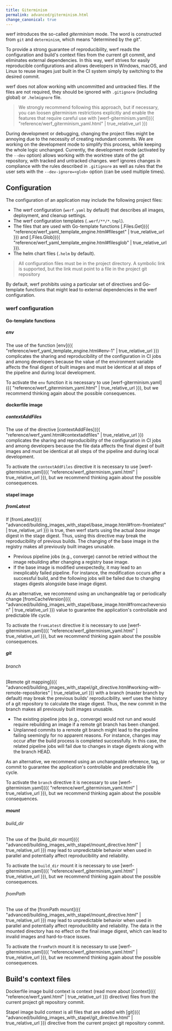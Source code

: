 ```yaml
---
title: Giterminism
permalink: advanced/giterminism.html
change_canonical: true
---
```


werf introduces the so-called _giterminism_ mode. The word is constructed from `git` and `determinism`, which means "determined by the git".

To provide a strong guarantee of reproducibility, werf reads the configuration and build's context files from the current git commit, and eliminates external dependencies. In this way, werf strives for easily reproducible configurations and allows developers in Windows, macOS, and Linux to reuse images just built in the CI system simply by switching to the desired commit.

werf does not allow working with uncommitted and untracked files. If the files are not required, they should be ignored with `.gitignore` (including global) or `.helmignore` file.

> We strongly recommend following this approach, but if necessary, you can loosen giterminism restrictions explicitly and enable the features that require careful use with [werf-giterminism.yaml]({{ "reference/werf_giterminism_yaml.html" | true_relative_url }})

During development or debugging, changing the project files might be annoying due to the necessity of creating redundant commits. We are working on the development mode to simplify this process, while keeping the whole logic unchanged. 
Currently, the development mode (activated by the `--dev` option) allows working with the worktree state of the git repository, with tracked and untracked changes. werf ignores changes in compliance with the rules described in `.gitignore` as well as rules that the user sets with the `--dev-ignore=<glob>` option (can be used multiple times).

## Configuration

The configuration of an application may include the following project files:

- The werf configuration (`werf.yaml` by default) that describes all images, deployment, and cleanup settings.
- The werf configuration templates (`.werf/**/*.tmpl`).
- The files that are used with Go-template functions [.Files.Get]({{ "reference/werf_yaml_template_engine.html#filesget" | true_relative_url }}) and [.Files.Glob]({{ "reference/werf_yaml_template_engine.html#filesglob" | true_relative_url }}).
- The helm chart files (`.helm` by default).

> All configuration files must be in the project directory. A symbolic link is supported, but the link must point to a file in the project git repository

By default, werf prohibits using a particular set of directives and Go-template functions that might lead to external dependencies in the werf configuration.

### werf configuration

#### Go-template functions

##### env 

The use of the function [env]({{ "reference/werf_yaml_template_engine.html#env-1" | true_relative_url }}) complicates the sharing and reproducibility of the configuration in CI jobs and among developers because the value of the environment variable affects the final digest of built images and must be identical at all steps of the pipeline and during local development.

To activate the `env` function it is necessary to use [werf-giterminism.yaml]({{ "reference/werf_giterminism_yaml.html" | true_relative_url }}), but we recommend thinking again about the possible consequences.

#### dockerfile image

##### contextAddFiles

The use of the directive [contextAddFiles]({{ "reference/werf_yaml.html#contextaddfiles" | true_relative_url }}) complicates the sharing and reproducibility of the configuration in CI jobs and among developers because the file data affects the final digest of built images and must be identical at all steps of the pipeline and during local development.

To activate the `contextAddFiles` directive it is necessary to use [werf-giterminism.yaml]({{ "reference/werf_giterminism_yaml.html" | true_relative_url }}), but we recommend thinking again about the possible consequences.

#### stapel image

##### fromLatest

If [fromLatest]({{ "advanced/building_images_with_stapel/base_image.html#from-fromlatest" | true_relative_url }}) is true, then werf starts using the actual _base image_ digest in the stage digest. Thus, using this directive may break the reproducibility of previous builds. The changing of the base image in the registry makes all previously built images unusable.

 * Previous pipeline jobs (e.g., converge) cannot be retried without the image rebuilding after changing a registry base image.
 * If the base image is modified unexpectedly, it may lead to an inexplicably failed pipeline. For instance, the modification occurs after a successful build, and the following jobs will be failed due to changing stages digests alongside base image digest.

As an alternative, we recommend using an unchangeable tag or periodically change [fromCacheVersion]({{ "advanced/building_images_with_stapel/base_image.html#fromcacheversion" | true_relative_url }}) value to guarantee the application's controllable and predictable life cycle.

To activate the `fromLatest` directive it is necessary to use [werf-giterminism.yaml]({{ "reference/werf_giterminism_yaml.html" | true_relative_url }}), but we recommend thinking again about the possible consequences.

##### git

###### branch

[Remote git mapping]({{ "advanced/building_images_with_stapel/git_directive.html#working-with-remote-repositories" | true_relative_url }}) with a branch (master branch by default) may break the previous builds' reproducibility. werf uses the history of a git repository to calculate the stage digest. Thus, the new commit in the branch makes all previously built images unusable.

 * The existing pipeline jobs (e.g., converge) would not run and would require rebuilding an image if a remote git branch has been changed.
 * Unplanned commits to a remote git branch might lead to the pipeline failing seemingly for no apparent reasons. For instance, changes may occur after the build process is completed successfully. In this case, the related pipeline jobs will fail due to changes in stage digests along with the branch HEAD.

As an alternative, we recommend using an unchangeable reference, tag, or commit to guarantee the application's controllable and predictable life cycle.

To activate the `branch` directive it is necessary to use [werf-giterminism.yaml]({{ "reference/werf_giterminism_yaml.html" | true_relative_url }}), but we recommend thinking again about the possible consequences.

##### mount

###### build_dir

The use of the [build_dir mount]({{ "advanced/building_images_with_stapel/mount_directive.html" | true_relative_url }}) may lead to unpredictable behavior when used in parallel and potentially affect reproducibility and reliability.

To activate the `build_dir` mount it is necessary to use [werf-giterminism.yaml]({{ "reference/werf_giterminism_yaml.html" | true_relative_url }}), but we recommend thinking again about the possible consequences.

###### fromPath

The use of the [fromPath mount]({{ "advanced/building_images_with_stapel/mount_directive.html" | true_relative_url }}) may lead to unpredictable behavior when used in parallel and potentially affect reproducibility and reliability. The data in the mounted directory has no effect on the final image digest, which can lead to invalid images and hard-to-trace issues.

To activate the `fromPath` mount it is necessary to use [werf-giterminism.yaml]({{ "reference/werf_giterminism_yaml.html" | true_relative_url }}), but we recommend thinking again about the possible consequences.

## Build's context files

Dockerfile image build context is context (read more about [context]({{ "reference/werf_yaml.html" | true_relative_url }}) directive) files from the current project git repository commit.

Stapel image build context is all files that are added with [git]({{ "advanced/building_images_with_stapel/git_directive.html" | true_relative_url }}) directive from the current project git repository commit.
